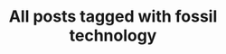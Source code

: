 ---
layout: tag
title: "All posts tagged with fossil technology"
permalink: /weblog/tags/fossil-technology/
taxonomy: fossil technology
---